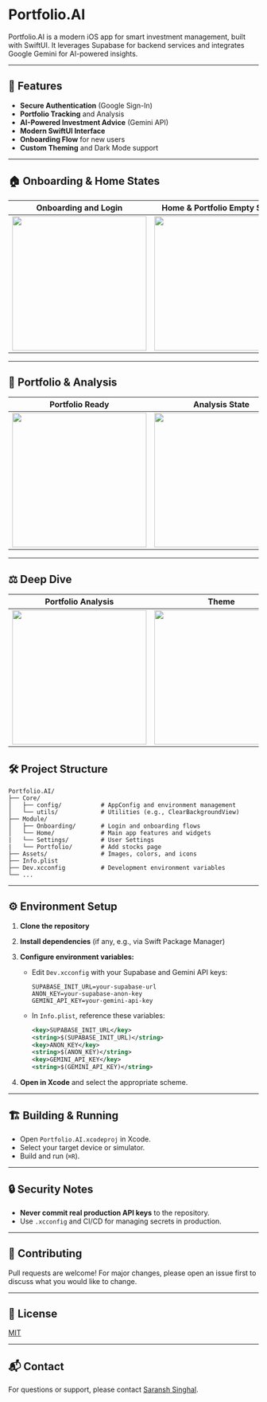 # Portfolio.AI

Portfolio.AI is a modern iOS app for smart investment management, built with SwiftUI. It leverages Supabase for backend services and integrates Google Gemini for AI-powered insights.

---


## 🚀 Features

- **Secure Authentication** (Google Sign-In)
- **Portfolio Tracking** and Analysis
- **AI-Powered Investment Advice** (Gemini API)
- **Modern SwiftUI Interface**
- **Onboarding Flow** for new users
- **Custom Theming** and Dark Mode support

---
## 🏠 Onboarding & Home States

| Onboarding and Login | Home & Portfolio Empty States |
|----------------------|-------------------------------|
| <img src="https://github.com/user-attachments/assets/d411ef8d-6a62-4589-ae34-fd49b024380e" width="270"/> | <img src="https://github.com/user-attachments/assets/0abc2f45-9108-49c2-8052-e092f221c056" width="270"/> |

---

## 💼 Portfolio & Analysis

| Portfolio Ready | Analysis State |
|-----------------|----------------|
| <img src="https://github.com/user-attachments/assets/d68cd380-721f-4255-a1a9-5d64cd5c52ca" width="270"/> | <img src="https://github.com/user-attachments/assets/6bb78748-eafe-44d2-b34e-da2d07e7f62e" width="270"/> |

---

## ⚖️ Deep Dive

| Portfolio Analysis | Theme |
|--------------------|-------|
| <img src="https://github.com/user-attachments/assets/daeb7d20-706e-4d48-868f-4e72105909c9" width="270"/> | <img src="https://github.com/user-attachments/assets/fa82e9ce-9169-4c72-a7a2-71857100565f" width="270"/> |




## 🛠️ Project Structure

```
Portfolio.AI/
├── Core/
│   ├── config/           # AppConfig and environment management
│   └── utils/            # Utilities (e.g., ClearBackgroundView)
├── Module/
│   ├── Onboarding/       # Login and onboarding flows
│   └── Home/             # Main app features and widgets
|   └── Settings/         # User Settings
|   └── Portfolio/        # Add stocks page
├── Assets/               # Images, colors, and icons
├── Info.plist
├── Dev.xcconfig          # Development environment variables
└── ...
```

---

## ⚙️ Environment Setup

1. **Clone the repository**
2. **Install dependencies** (if any, e.g., via Swift Package Manager)
3. **Configure environment variables:**
   - Edit `Dev.xcconfig` with your Supabase and Gemini API keys:
     ```
     SUPABASE_INIT_URL=your-supabase-url
     ANON_KEY=your-supabase-anon-key
     GEMINI_API_KEY=your-gemini-api-key
     ```
   - In `Info.plist`, reference these variables:
     ```xml
     <key>SUPABASE_INIT_URL</key>
     <string>$(SUPABASE_INIT_URL)</string>
     <key>ANON_KEY</key>
     <string>$(ANON_KEY)</string>
     <key>GEMINI_API_KEY</key>
     <string>$(GEMINI_API_KEY)</string>
     ```

4. **Open in Xcode** and select the appropriate scheme.

---

## 🏗️ Building & Running

- Open `Portfolio.AI.xcodeproj` in Xcode.
- Select your target device or simulator.
- Build and run (`⌘R`).

---

## 🔒 Security Notes

- **Never commit real production API keys** to the repository.
- Use `.xcconfig` and CI/CD for managing secrets in production.

---

## 🤝 Contributing

Pull requests are welcome! For major changes, please open an issue first to discuss what you would like to change.

---

## 📄 License

[MIT](LICENSE)

---

## 📬 Contact

For questions or support, please contact [Saransh Singhal](mailto:singhalsaransh40@gmail.com).
